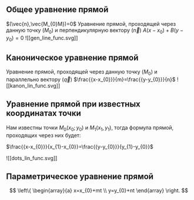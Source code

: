 ## Общее уравнение прямой

$(\vec{n},\vec{M_{0}M})=0$
Уравнение прямой, проходящей через данную точку ($M_{0}$) и перпендикулярную вектору ($\vec{n}$)
$A(x-x_{0})+B(y-y_{0})=0$
![[gen_line_func.svg]]
## Каноническое уравнение прямой 

Уравнение прямой, проходящей через данную точку ($M_{0}$) и параллельно вектору ($\vec{q}$)
$\frac{{x-x_{0}}}{m}=\frac{{y-y_{0}}}{n}$
![[kanon_lin_func.svg]]

## Уравнение прямой при известных координатах точки

Нам известны точки $M_{0}(x_{0};y_{0})$ и $M_{1}(x_{1},y_{1})$, тогда формула прямой, проходящих через них будет:

$\frac{{x-x_{0}}}{x_{1}-x_{0}}=\frac{{y-y_{0}}}{y_{1}-y_{0}}$

![[dots_lin_func.svg]]
## Параметрическое уравнение прямой

$$
\left\{
\begin{array}{a}
x=x_{0}+mt \\
y=y_{0}+nt
\end{array}
\right.
$$
